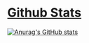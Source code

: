 # [Github Stats](https://github-readme-stats.vercel.app/api?username=biud436&show_icons=true)
[![Anurag's GitHub stats](https://github-readme-stats.vercel.app/api?username=HundredCleanWater)](https://github.com/HundredCleanWater/github-readme-stats)

